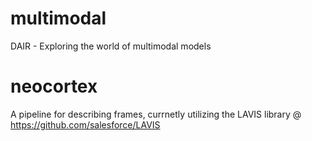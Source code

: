 # multimodal
DAIR - Exploring the world of multimodal models

# neocortex
A pipeline for describing frames, currnetly utilizing the LAVIS library
@ https://github.com/salesforce/LAVIS
